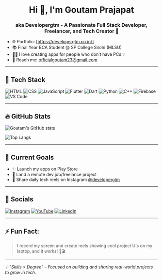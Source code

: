<!-- 👋 Custom GitHub Profile README for developergtm -->

<h1 align="center">Hi 👋, I'm Goutam Prajapat</h1>
<h3 align="center">aka Developergtm - A Passionate Full Stack Developer, Freelancer, and Tech Creator 🚀</h3>

- 🌐 Portfolio: [https://developergtm.co.in/]
- 📚 Final Year BCA Student @ SP College Sirohi (MLSU)
- 🧑‍💻 I love creating apps for people who don't have PCs 💡
- 📩 Reach me: [officialgoutam23@gmail.com](mailto:officialgoutam23@gmail.com)

---

## 🚀 Tech Stack
![HTML](https://img.shields.io/badge/-HTML-E34F26?style=for-the-badge&logo=html5&logoColor=white)
![CSS](https://img.shields.io/badge/-CSS-1572B6?style=for-the-badge&logo=css3&logoColor=white)
![JavaScript](https://img.shields.io/badge/-JavaScript-F7DF1E?style=for-the-badge&logo=javascript&logoColor=black)
![Flutter](https://img.shields.io/badge/-Flutter-02569B?style=for-the-badge&logo=flutter&logoColor=white)
![Dart](https://img.shields.io/badge/-Dart-0175C2?style=for-the-badge&logo=dart&logoColor=white)
![Python](https://img.shields.io/badge/-Python-3776AB?style=for-the-badge&logo=python&logoColor=white)
![C++](https://img.shields.io/badge/-C++-00599C?style=for-the-badge&logo=cplusplus&logoColor=white)
![Firebase](https://img.shields.io/badge/-Firebase-FFCA28?style=for-the-badge&logo=firebase&logoColor=black)
![VS Code](https://img.shields.io/badge/-VSCode-007ACC?style=for-the-badge&logo=visual-studio-code&logoColor=white)

---

## 🔥 GitHub Stats
![Goutam's GitHub stats](https://github-readme-stats.vercel.app/api?username=developergtm&show_icons=true&theme=radical&count_private=true)

![Top Langs](https://github-readme-stats.vercel.app/api/top-langs/?username=developergtm&layout=compact&theme=radical)

---

## 🎯 Current Goals
- ✨ Launch my apps on Play Store
- 💼 Land a remote dev job/freelance project
- 🎥 Share daily tech reels on Instagram [@developergtm](https://www.instagram.com/developergtm/)

---

## 📸 Socials
[![Instagram](https://img.shields.io/badge/Instagram-E4405F?style=for-the-badge&logo=instagram&logoColor=white)](https://instagram.com/developergtm)
[![YouTube](https://img.shields.io/badge/YouTube-red?style=for-the-badge&logo=youtube&logoColor=white)](https://youtube.com/@developergtm)
[![LinkedIn](https://img.shields.io/badge/LinkedIn-blue?style=for-the-badge&logo=linkedin&logoColor=white)](https://www.linkedin.com/in/goutamprajapat)

---

## ⚡ Fun Fact:
> I record my screen and create reels showing cool project UIs on my laptop, and it works! 📱🎬

---

_💡 "Skills > Degree" – Focused on building and sharing real-world projects to grow in tech._

